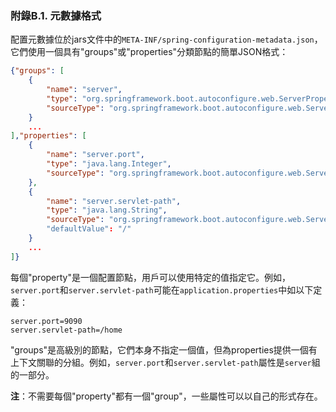 ### 附錄B.1. 元數據格式

配置元數據位於jars文件中的`META-INF/spring-configuration-metadata.json`，它們使用一個具有"groups"或"properties"分類節點的簡單JSON格式：
```json
{"groups": [
    {
        "name": "server",
        "type": "org.springframework.boot.autoconfigure.web.ServerProperties",
        "sourceType": "org.springframework.boot.autoconfigure.web.ServerProperties"
    }
    ...
],"properties": [
    {
        "name": "server.port",
        "type": "java.lang.Integer",
        "sourceType": "org.springframework.boot.autoconfigure.web.ServerProperties"
    },
    {
        "name": "server.servlet-path",
        "type": "java.lang.String",
        "sourceType": "org.springframework.boot.autoconfigure.web.ServerProperties"
        "defaultValue": "/"
    }
    ...
]}
```
每個"property"是一個配置節點，用戶可以使用特定的值指定它。例如，`server.port`和`server.servlet-path`可能在`application.properties`中如以下定義：
```properties
server.port=9090
server.servlet-path=/home
```
"groups"是高級別的節點，它們本身不指定一個值，但為properties提供一個有上下文關聯的分組。例如，`server.port`和`server.servlet-path`屬性是`server`組的一部分。

**注**：不需要每個"property"都有一個"group"，一些屬性可以以自己的形式存在。







